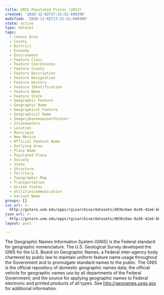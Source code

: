 ```yaml
---
title: GNIS Populated Places (2013)
created: '2020-12-02T17:31:52.690290'
modified: '2020-12-02T17:31:52.690300'
state: active
type: dataset
tags:
  - Census Area
  - County
  - District
  - Economy
  - Environment
  - Feature Class
  - Feature Coordinates
  - Feature County
  - Feature Description
  - Feature Designation
  - Feature History
  - Feature Identification
  - Feature Name
  - Feature State
  - Geographic Feature
  - Geographic Name
  - Geographical Feature
  - Geographical Name
  - Imagerybasemapsearthcover
  - Inlandwaters
  - Location
  - Municipio
  - New Mexico
  - Official Feature Name
  - Outlying Area
  - Place Name
  - Populated Place
  - Society
  - State
  - Structure
  - Territory
  - Topographic Map
  - Transportation
  - United States
  - Utilitiescommunication
  - Variant Name
groups: []
csv_url: >-
  http://gstore.unm.edu/apps/rgisarchive/datasets/d03bc8ae-8a36-42e6-bba0-b328f8ccfdda/gnispop.derived.csv
json_url: >-
  http://gstore.unm.edu/apps/rgisarchive/datasets/d03bc8ae-8a36-42e6-bba0-b328f8ccfdda/gnispop.derived.json
layout: post

---
```

The Geographic Names Information System (GNIS) is the Federal standard for geographic nomenclature. The U.S. Geological Survey developed the GNIS for the U.S. Board on Geographic Names, a Federal inter-agency body chartered by public law to maintain uniform feature name usage throughout the Government and to promulgate standard names to the public. The GNIS is the official repository of domestic geographic names data; the official vehicle for geographic names use by all departments of the Federal Government; and the source for applying geographic names to Federal electronic and printed products of all types. See http://geonames.usgs.gov for additional information.
